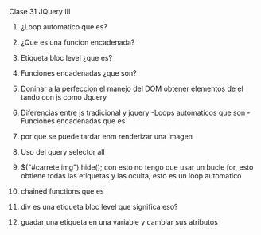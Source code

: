 Clase 31 JQuery III



1. ¿Loop automatico que es?



2. ¿Que es una funcion encadenada?


3. Etiqueta bloc level ¿que es?


4. Funciones encadenadas ¿que son?



1. Doninar a la perfeccion el manejo del DOM
obtener elementos de el tando con js como Jquery


2. Diferencias entre js tradicional y jquery 
-Loops automaticos que son 
-Funciones encadenadas que es 


3. por que se puede tardar enm renderizar una imagen 


4. Uso del query selector all 


5. $("#carrete img").hide();
con esto no tengo que usar un bucle for, esto obtiene todas las etiquetas 
y las oculta, esto es un loop automatico 


6. chained functions que es 


7. div es una etiqueta bloc level que significa eso?


8. guadar una etiqueta en una variable y cambiar sus atributos 